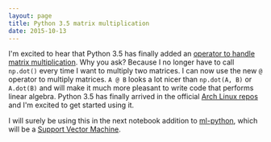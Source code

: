```yaml
---
layout: page
title: Python 3.5 matrix multiplication
date: 2015-10-13
---
```


I'm excited to hear that Python 3.5 has finally added an [operator to handle
matrix multiplication](https://docs.python.org/3/whatsnew/3.5.html#whatsnew-pep-465).
Why you ask? Because I no longer have to call `np.dot()` every time I want to
multiply two matrices. I can now use the new `@` operator to multiply matrices.
`A @ B` looks a lot nicer than `np.dot(A, B)` or `A.dot(B)` and will make
it much more pleasant to write code that performs linear algebra. Python 3.5
has finally arrived in the official [Arch Linux repos](https://www.archlinux.org/packages/extra/x86_64/python/)
and I'm excited to get started using it.

I will surely be using this in the next notebook addition to
[ml-python](http://github.com/jonchar/ml-python/), which will be a [Support
Vector Machine](https://en.wikipedia.org/wiki/Support_vector_machine).
